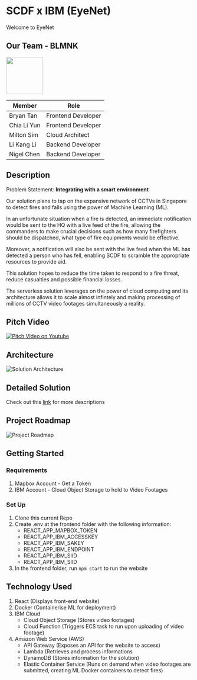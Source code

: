 # SCDF x IBM (EyeNet)
Welcome to EyeNet

## Our Team - BLMNK 
<img src="https://github.com/lkldev/SCDF-IBM/blob/master/resources/logo.jpg" width="100" height="100" />

Member | Role
------ | -----
Bryan Tan | Frontend Developer
Chia Li Yun | Frontend Developer
Milton Sim | Cloud Architect
Li Kang Li | Backend Developer
Nigel Chen | Backend Developer

## Description
Problem Statement: **Integrating with a smart environment**

Our solution plans to tap on the expansive network of CCTVs in Singapore to detect fires and falls using the power of Machine Learning (ML). 

In an unfortunate situation when a fire is detected, an immediate notification would be sent to the HQ with a live feed of the fire, allowing the commanders to make crucial decisions such as how many firefighters should be dispatched, what type of fire equipments would be effective.

Moreover, a notification will also be sent with the live feed when the ML has detected a person who has fell, enabling SCDF to scramble the appropriate resources to provide aid. 

This solution hopes to reduce the time taken to respond to a fire threat, reduce casualties and possible financial losses.

The serverless solution leverages on the power of cloud computing and its architecture allows it to scale almost infintely and making processing of millions of CCTV video footages simultaneously a reality. 

## Pitch Video
[![Pitch Video on Youtube](https://img.youtube.com/vi/dQw4w9WgXcQ/0.jpg)](https://www.youtube.com/watch?v=dQw4w9WgXcQ)

## Architecture
![Solution Architecture](https://github.com/lkldev/SCDF-IBM/blob/master/resources/solution-architecture.png)

## Detailed Solution
Check out this [link](https://github.com/lkldev/BLMNK-EyeNet_SCDFXIBM/blob/master/resources/detailed-solution.md) for more descriptions

## Project Roadmap
![Project Roadmap](https://github.com/lkldev/SCDF-IBM/blob/master/resources/project-roadmap.png)

## Getting Started

### Requirements
1. Mapbox Account - Get a Token
2. IBM Account - Cloud Object Storage to hold to Video Footages

### Set Up
1. Clone this current Repo
2. Create .env at the frontend folder with the following information:
   - REACT_APP_MAPBOX_TOKEN
   - REACT_APP_IBM_ACCESSKEY
   - REACT_APP_IBM_SAKEY
   - REACT_APP_IBM_ENDPOINT
   - REACT_APP_IBM_SIID
   - REACT_APP_IBM_SIID
3. In the frontend folder, run `npm start` to run the website

## Technology Used
1. React (Displays front-end website)
2. Docker (Containerise ML for deployment) 
2. IBM Cloud 
   - Cloud Object Storage (Stores video footages)
   - Cloud Function (Triggers ECS task to run upon uploading of video footage)
3. Amazon Web Service (AWS)
   - API Gateway (Exposes an API for the website to access)
   - Lambda (Retrieves and process informations
   - DynamoDB (Stores information for the solution)
   - Elastic Container Service (Runs on demand when video footages are submitted, creating ML Docker containers to detect fires)
